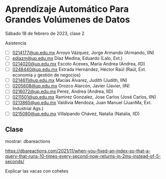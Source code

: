 Aprendizaje Automático Para Grandes Volúmenes de Datos
======================================================

Sábado 18 de febrero de 2023, clase 2

Asistencia

- [ ] 0214177@up.edu.mx Arroyo Vázquez, Jorge Armando (Armando, IIN) 
- [ ] ediazm@up.edu.mx  Díaz Medina, Eduardo (Lalo, Ext.)
- [ ] 0214020@up.edu.mx Escoto Aceves, María Andrea (Andrea, IID)
- [ ] 0248440@up.edu.mx Estrada Hernández, Héctor Raúl (Raúl, Ext. economía y gestión de negocios)
- [ ] 0214611@up.edu.mx Macías Álvarez, Judith (Judith, IIN)
- [ ] 0205608@up.edu.mx Orozco Alarcón, Javier (Javier, IIN) 
- [ ] 0216072@up.edu.mx Perez, Andrea (Andrea, IID)
- [ ] 0211501@up.edu.mx Ramirez Gonzalez, Jose Carlos (José Carlos, IIN)
- [ ] 0213865@up.edu.mx Valdivia Mendoza, Juan Manuel (JuanMa, Ext. Industrial Ags.)
- [ ] 0215080@up.edu.mx Villalpando Chávez, Natalia (Natalia, IID)

Clase
-----

mostrar: dbareactions

<https://dbareactions.com/2021/11/when-you-fixed-an-index-so-that-a-query-that-runs-10-times-every-second-now-returns-in-2ms-instead-of-5-seconds/>

Explicar las vacas con cohetes
